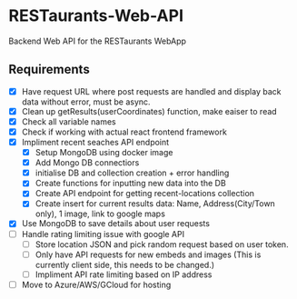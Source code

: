 # RESTaurants-Web-API
Backend Web API for the RESTaurants WebApp

## Requirements

- [x] Have request URL where post requests are handled and display back data without error, must be async.
- [x] Clean up getResults(userCoordinates) function, make eaiser to read
- [x] Check all variable names
- [x] Check if working with actual react frontend framework
- [x] Impliment recent seaches API endpoint
    - [x] Setup MongoDB using docker image
    - [x] Add Mongo DB connectiors
    - [x] initialise DB and collection creation + error handling
    - [x] Create functions for inputting new data into the DB
    - [x] Create API endpoint for getting recent-locations collection
    - [x] Create insert for current results data: Name, Address(City/Town only), 1 image, link to google maps
- [x] Use MongoDB to save details about user requests
- [ ] Handle rating limiting issue with google API
    - [ ] Store location JSON and pick random request based on user token.
    - [ ] Only have API requests for new embeds and images (This is currently client side, this needs to be changed.)
    - [ ] Impliment API rate limiting based on IP address
- [ ] Move to Azure/AWS/GCloud for hosting
